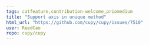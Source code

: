 ```yaml
---
tags: catfeature,contribution-welcome,priomedium
title: "Support axis in unique method"
html_url: "https://github.com/cupy/cupy/issues/7510"
user: ReedCao
repo: cupy/cupy
---
```


